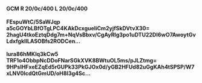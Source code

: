 #### GCM R 20/0c/400 L 20/0c/400
**FEspuWtC/5SaWJqp**<br/>**a5cGOYbLBfOTgLPC4KAkDcxgueIiCm2yjfSkDVtvX30=**<br/>**2hagU4tkoEztqDdg7m+NqVsBbxv/CgAyRlg3po1uDTU22DI6wO7AwoytGvLdxfgkIlLASOBfs2RODCen...**<br/><br/>
**lura86hMKIq3kCw5**<br/>**TRF1o4ObbpNcDDoFNarSGkXVK8BWtuOL5ms/pJLZtmg=**<br/>**9HPsIHFxeEZqEd5rGUPk33PkGJOx0d/yGB2HFUd82uGgKAh4tSPSP/W7xLNV0lcdQtGmUD/oH8I3g4Sc...**